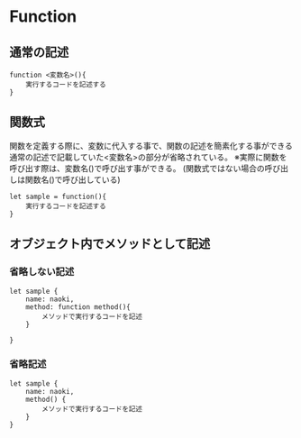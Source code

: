 # Function

## 通常の記述
```
function <変数名>(){
	実行するコードを記述する
}
```

## 関数式
関数を定義する際に、変数に代入する事で、関数の記述を簡素化する事ができる
通常の記述で記載していた<変数名>の部分が省略されている。
※実際に関数を呼び出す際は、変数名()で呼び出す事ができる。
(関数式ではない場合の呼び出しは関数名()で呼び出している)
```
let sample = function(){
	実行するコードを記述する	
}
```

## オブジェクト内でメソッドとして記述
### 省略しない記述
```
let sample {
	name: naoki,
	method: function method(){
		メソッドで実行するコードを記述
	}
	
}
```

### 省略記述
```
let sample {
	name: naoki,
	method() {
		メソッドで実行するコードを記述
	}	
}
```

